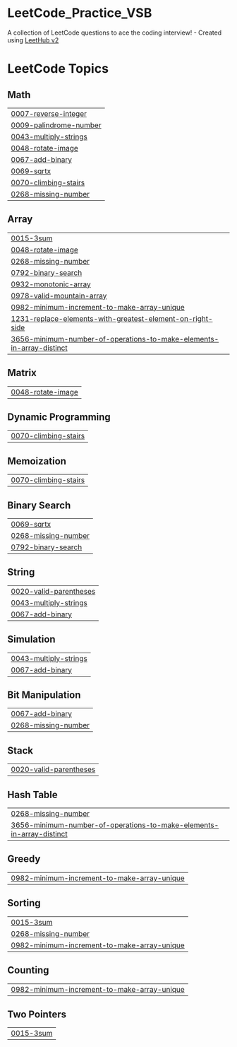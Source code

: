 # LeetCode_Practice_VSB
A collection of LeetCode questions to ace the coding interview! - Created using [LeetHub v2](https://github.com/arunbhardwaj/LeetHub-2.0)

<!---LeetCode Topics Start-->
# LeetCode Topics
## Math
|  |
| ------- |
| [0007-reverse-integer](https://github.com/Sivasubramani-velusamy/LeetCode_Practice_VSB/tree/master/0007-reverse-integer) |
| [0009-palindrome-number](https://github.com/Sivasubramani-velusamy/LeetCode_Practice_VSB/tree/master/0009-palindrome-number) |
| [0043-multiply-strings](https://github.com/Sivasubramani-velusamy/LeetCode_Practice_VSB/tree/master/0043-multiply-strings) |
| [0048-rotate-image](https://github.com/Sivasubramani-velusamy/LeetCode_Practice_VSB/tree/master/0048-rotate-image) |
| [0067-add-binary](https://github.com/Sivasubramani-velusamy/LeetCode_Practice_VSB/tree/master/0067-add-binary) |
| [0069-sqrtx](https://github.com/Sivasubramani-velusamy/LeetCode_Practice_VSB/tree/master/0069-sqrtx) |
| [0070-climbing-stairs](https://github.com/Sivasubramani-velusamy/LeetCode_Practice_VSB/tree/master/0070-climbing-stairs) |
| [0268-missing-number](https://github.com/Sivasubramani-velusamy/LeetCode_Practice_VSB/tree/master/0268-missing-number) |
## Array
|  |
| ------- |
| [0015-3sum](https://github.com/Sivasubramani-velusamy/LeetCode_Practice_VSB/tree/master/0015-3sum) |
| [0048-rotate-image](https://github.com/Sivasubramani-velusamy/LeetCode_Practice_VSB/tree/master/0048-rotate-image) |
| [0268-missing-number](https://github.com/Sivasubramani-velusamy/LeetCode_Practice_VSB/tree/master/0268-missing-number) |
| [0792-binary-search](https://github.com/Sivasubramani-velusamy/LeetCode_Practice_VSB/tree/master/0792-binary-search) |
| [0932-monotonic-array](https://github.com/Sivasubramani-velusamy/LeetCode_Practice_VSB/tree/master/0932-monotonic-array) |
| [0978-valid-mountain-array](https://github.com/Sivasubramani-velusamy/LeetCode_Practice_VSB/tree/master/0978-valid-mountain-array) |
| [0982-minimum-increment-to-make-array-unique](https://github.com/Sivasubramani-velusamy/LeetCode_Practice_VSB/tree/master/0982-minimum-increment-to-make-array-unique) |
| [1231-replace-elements-with-greatest-element-on-right-side](https://github.com/Sivasubramani-velusamy/LeetCode_Practice_VSB/tree/master/1231-replace-elements-with-greatest-element-on-right-side) |
| [3656-minimum-number-of-operations-to-make-elements-in-array-distinct](https://github.com/Sivasubramani-velusamy/LeetCode_Practice_VSB/tree/master/3656-minimum-number-of-operations-to-make-elements-in-array-distinct) |
## Matrix
|  |
| ------- |
| [0048-rotate-image](https://github.com/Sivasubramani-velusamy/LeetCode_Practice_VSB/tree/master/0048-rotate-image) |
## Dynamic Programming
|  |
| ------- |
| [0070-climbing-stairs](https://github.com/Sivasubramani-velusamy/LeetCode_Practice_VSB/tree/master/0070-climbing-stairs) |
## Memoization
|  |
| ------- |
| [0070-climbing-stairs](https://github.com/Sivasubramani-velusamy/LeetCode_Practice_VSB/tree/master/0070-climbing-stairs) |
## Binary Search
|  |
| ------- |
| [0069-sqrtx](https://github.com/Sivasubramani-velusamy/LeetCode_Practice_VSB/tree/master/0069-sqrtx) |
| [0268-missing-number](https://github.com/Sivasubramani-velusamy/LeetCode_Practice_VSB/tree/master/0268-missing-number) |
| [0792-binary-search](https://github.com/Sivasubramani-velusamy/LeetCode_Practice_VSB/tree/master/0792-binary-search) |
## String
|  |
| ------- |
| [0020-valid-parentheses](https://github.com/Sivasubramani-velusamy/LeetCode_Practice_VSB/tree/master/0020-valid-parentheses) |
| [0043-multiply-strings](https://github.com/Sivasubramani-velusamy/LeetCode_Practice_VSB/tree/master/0043-multiply-strings) |
| [0067-add-binary](https://github.com/Sivasubramani-velusamy/LeetCode_Practice_VSB/tree/master/0067-add-binary) |
## Simulation
|  |
| ------- |
| [0043-multiply-strings](https://github.com/Sivasubramani-velusamy/LeetCode_Practice_VSB/tree/master/0043-multiply-strings) |
| [0067-add-binary](https://github.com/Sivasubramani-velusamy/LeetCode_Practice_VSB/tree/master/0067-add-binary) |
## Bit Manipulation
|  |
| ------- |
| [0067-add-binary](https://github.com/Sivasubramani-velusamy/LeetCode_Practice_VSB/tree/master/0067-add-binary) |
| [0268-missing-number](https://github.com/Sivasubramani-velusamy/LeetCode_Practice_VSB/tree/master/0268-missing-number) |
## Stack
|  |
| ------- |
| [0020-valid-parentheses](https://github.com/Sivasubramani-velusamy/LeetCode_Practice_VSB/tree/master/0020-valid-parentheses) |
## Hash Table
|  |
| ------- |
| [0268-missing-number](https://github.com/Sivasubramani-velusamy/LeetCode_Practice_VSB/tree/master/0268-missing-number) |
| [3656-minimum-number-of-operations-to-make-elements-in-array-distinct](https://github.com/Sivasubramani-velusamy/LeetCode_Practice_VSB/tree/master/3656-minimum-number-of-operations-to-make-elements-in-array-distinct) |
## Greedy
|  |
| ------- |
| [0982-minimum-increment-to-make-array-unique](https://github.com/Sivasubramani-velusamy/LeetCode_Practice_VSB/tree/master/0982-minimum-increment-to-make-array-unique) |
## Sorting
|  |
| ------- |
| [0015-3sum](https://github.com/Sivasubramani-velusamy/LeetCode_Practice_VSB/tree/master/0015-3sum) |
| [0268-missing-number](https://github.com/Sivasubramani-velusamy/LeetCode_Practice_VSB/tree/master/0268-missing-number) |
| [0982-minimum-increment-to-make-array-unique](https://github.com/Sivasubramani-velusamy/LeetCode_Practice_VSB/tree/master/0982-minimum-increment-to-make-array-unique) |
## Counting
|  |
| ------- |
| [0982-minimum-increment-to-make-array-unique](https://github.com/Sivasubramani-velusamy/LeetCode_Practice_VSB/tree/master/0982-minimum-increment-to-make-array-unique) |
## Two Pointers
|  |
| ------- |
| [0015-3sum](https://github.com/Sivasubramani-velusamy/LeetCode_Practice_VSB/tree/master/0015-3sum) |
<!---LeetCode Topics End-->